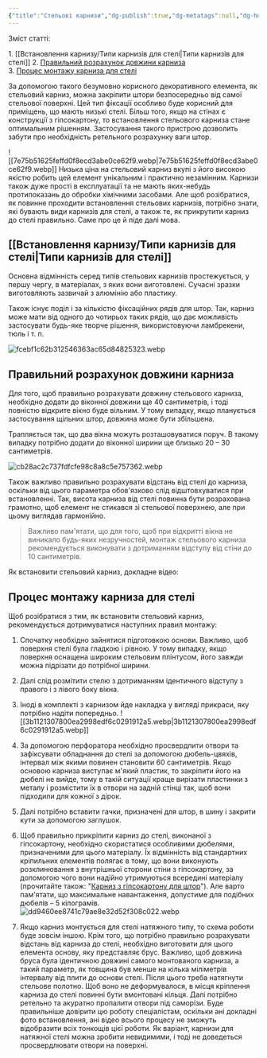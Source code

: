 ```yaml
---
{"title":"Стельові карнизи","dg-publish":true,"dg-metatags":null,"dg-home":null,"permalink":"/vstanovlennya-karnizu/stelovi-karnizi/","dgPassFrontmatter":true,"noteIcon":""}
---
```



Зміст статті:  

1\. [[Встановлення карнизу/Типи карнизів для стелі\|Типи карнизів для стелі]]
2\. [Правильний розрахунок довжини карниза](#2)  
3\. [Процес монтажу карниза для стелі](#3)

За допомогою такого безумовно корисного декоративного елемента, як стельовий карниз, можна закріпити штори безпосередньо від самої стельової поверхні. Цей тип фіксації особливо буде корисний для приміщень, що мають низькі стелі. Більш того, якщо на стінах є конструкції з гіпсокартону, то встановлення стельового карниза стане оптимальним рішенням. Застосування такого пристрою дозволить забути про необхідність ретельного розрахунку ваги штор.

![[7e75b51625feffd0f8ecd3abe0ce62f9.webp\|7e75b51625feffd0f8ecd3abe0ce62f9.webp]]
Низька ціна на стельовий карниз вкупі з його високою якістю робить цей елемент унікальним і практично незамінним. Карнизи також дуже прості в експлуатації та не мають яких-небудь протипоказань до обробки хімічними засобами. Але щоб розібратися, як повинне проходити встановлення стельових карнизів, потрібно знати, які бувають види карнизів для стелі, а також те, як прикрутити карниз до стелі правильно. Саме про це й піде далі мова.

## [[Встановлення карнизу/Типи карнизів для стелі\|Типи карнизів для стелі]]

Основна відмінність серед типів стельових карнизів простежується, у першу чергу, в матеріалах, з яких вони виготовлені. Сучасні зразки виготовляють зазвичай з алюмінію або пластику.

Також існує поділ і за кількістю фіксаційних рядів для штор. Так, карниз може мати від одного до чотирьох таких рядів, що дає можливість застосувати будь-яке творче рішення, використовуючи ламбрекени, тюль і т. п.

![fcebf1c62b312546363ac65d84825323.webp](/img/user/fcebf1c62b312546363ac65d84825323.webp)


## Правильний розрахунок довжини карниза

Для того, щоб правильно розрахувати довжину стельового карниза, необхідно додати до віконної довжини ще 40 сантиметрів, і тоді повністю відкрите вікно буде вільним. У тому випадку, якщо планується застосування щільних штор, довжина може бути збільшена.

Трапляється так, що два вікна можуть розташовуватися поруч. В такому випадку потрібно додати до віконної ширини ще близько 20 – 30 сантиметрів.

![cb28ac2c737fdfcfe98c8a8c5e757362.webp](/img/user/cb28ac2c737fdfcfe98c8a8c5e757362.webp)

Також важливо правильно розрахувати відстань від стелі до карниза, оскільки від цього параметра обов'язково слід відштовхуватися при встановленні. Так, висота карниза від стелі повинна бути розрахована грамотно, щоб елемент не стикався зі стельової поверхнею, але при цьому виглядав гармонійно.

> Важливо пам'ятати, що для того, щоб при відкритті вікна не виникало будь-яких незручностей, монтаж стельового карниза рекомендується виконувати з дотриманням відступу від стіни до 10 сантиметрів.

Як встановити стельовий карниз, докладне відео:

## Процес монтажу карниза для стелі

Щоб розібратися з тим, як встановити стельовий карниз, рекомендується дотримуватися наступних правил монтажу:

1.  Спочатку необхідно зайнятися підготовкою основи. Важливо, щоб поверхня стелі була гладкою і рівною. У тому випадку, якщо поверхня оснащена широким стельовим плінтусом, його завжди можна підрізати до потрібної ширини.
2.  Далі слід розмітити стелю з дотриманням ідентичного відступу з правого і з лівого боку вікна.
3.  Іноді в комплекті з карнизом йде накладка у вигляді прикраси, яку потрібно надіти попередньо.
![[3b1121307800ea2998edf6c0291912a5.webp\|3b1121307800ea2998edf6c0291912a5.webp]]
4.  За допомогою перфоратора необхідно просвердлити отвори та зафіксувати обладнання до стелі за допомогою дюбель-цвяхів, інтервал між якими повинен становити 60 сантиметрів. Якщо основою карниза виступає м'який пластик, то закріпити його на дюбелі не вийде, тому в такій ситуації краще вирізати пластинки з металу і розмістити їх в отвори на задній стінці так, щоб вони підходили для кожної з дірок.
5.  Далі потрібно вставити гачки, призначені для штор, в шину і закрити кути за допомогою заглушок.
6.  Щоб правильно прикріпити карниз до стелі, виконаної з гіпсокартону, необхідно скористатися особливими дюбелями, призначеними для цього матеріалу. Їх відмінність від стандартних кріпильних елементів полягає в тому, що вони виконують розклинювання з внутрішньої сторони стіни з гіпсокартону, за допомогою чого вони надійно утримуються всередині матеріалу (прочитайте також: "[Карниз з гіпсокартону для штор](https://ceilingmastak.com.ua/types-ceilings/made-drywall/karniz-v-steli-z-gipsokartonu-varianti-pristroyu.html)"). Але варто пам'ятати, що максимальне навантаження, допустиме для подібних дюбелів – 5 кілограмів.
![dd9460ee8741c79ae8e32d52f308c022.webp](/img/user/dd9460ee8741c79ae8e32d52f308c022.webp)

1.  Якщо карниз монтується для стелі натяжного типу, то схема роботи буде зовсім іншою. Крім того, що потрібно правильно розрахувати відстань від карниза до стелі, необхідно виготовити для цього елемента основу, яку представляє брус. Важливо, щоб довжина бруса була ідентичною довжині самого монтованого карниза, а такий параметр, як товщина був менше на кілька міліметрів інтервалу від плити до основи стелі. Після цього треба натягнути стельове полотно. Щоб воно не деформувалося, в місця кріплення карниза до стелі повинні бути вмонтовані кільця. Далі потрібно ретельно та акуратно пропалити отвори під саморізи. Буде правильніше довірити цю роботу спеціалістам, оскільки ані докладні фото встановлення, ані відео всього процесу не зможуть відобразити всіх тонкощів цієї роботи. Як варіант, карнизи для натяжної стелі можна зробити невидимими, і тоді не доведеться просвердлювати отвори на поверхні.
